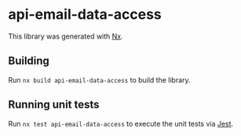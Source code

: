 # api-email-data-access

This library was generated with [Nx](https://nx.dev).

## Building

Run `nx build api-email-data-access` to build the library.

## Running unit tests

Run `nx test api-email-data-access` to execute the unit tests via [Jest](https://jestjs.io).
